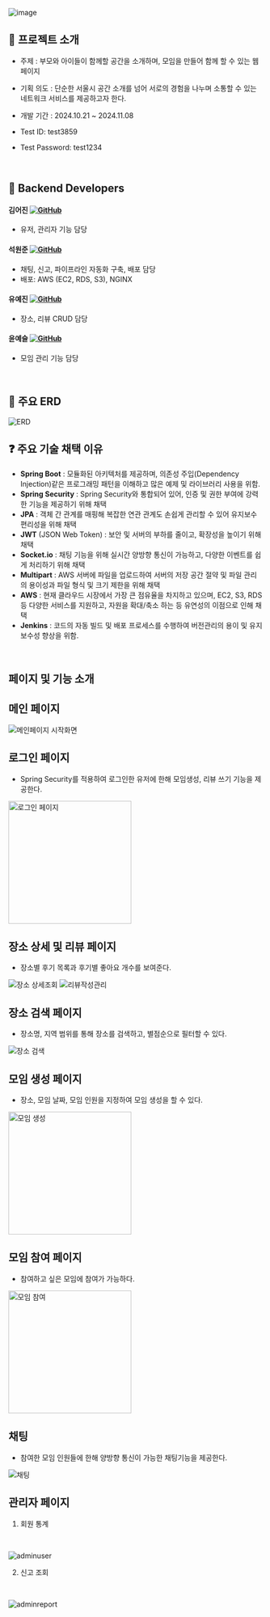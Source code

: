 ![image](https://github.com/user-attachments/assets/268aa27c-f1da-4a2c-8eca-ebb656a43084)

## 📢 프로젝트 소개

* 주제 : 부모와 아이들이 함께할 공간을 소개하며, 모임을 만들어 함께 할 수 있는 웹 페이지
* 기획 의도 : 단순한 서울시 공간 소개를 넘어 서로의 경험을 나누며 소통할 수 있는 네트워크 서비스를 제공하고자 한다.

* 개발 기간 : 2024.10.21 ~ 2024.11.08
* Test ID: test3859
* Test Password: test1234

<br>

## :raising_hand: Backend Developers
#### 김어진 [![GitHub](https://img.shields.io/badge/GitHub-181717?style=flat&logo=github&logoColor=white)](https://github.com/qldirr)
- 유저, 관리자 기능 담당

#### 석원준 [![GitHub](https://img.shields.io/badge/GitHub-181717?style=flat&logo=github&logoColor=white)](https://github.com/ymind14563)
- 채팅, 신고, 파이프라인 자동화 구축, 배포 담당
- 배포: AWS (EC2, RDS, S3), NGINX

#### 유예진 [![GitHub](https://img.shields.io/badge/GitHub-181717?style=flat&logo=github&logoColor=white)](https://github.com/yjyoo6831)
- 장소, 리뷰 CRUD 담당
  
#### 윤예슬 [![GitHub](https://img.shields.io/badge/GitHub-181717?style=flat&logo=github&logoColor=white)](https://github.com/errorose)
- 모임 관리 기능 담당

<br>

## 🧰 주요 ERD
![ERD](https://github.com/user-attachments/assets/7d41d709-e5e6-4418-a3e8-92770d9b1a98)



## ❓ 주요 기술 채택 이유
- **Spring Boot** : 모듈화된 아키텍처를 제공하며, 의존성 주입(Dependency Injection)같은 프로그래밍 패턴을 이해하고 많은 예제 및 라이브러리 사용을 위함.
- **Spring Security** : Spring Security와 통합되어 있어, 인증 및 권한 부여에 강력한 기능을 제공하기 위해 채택
- **JPA** : 객체 간 관계를 매핑해 복잡한 연관 관계도 손쉽게 관리할 수 있어 유지보수 편리성을 위해 채택
- **JWT** (JSON Web Token) : 보안 및 서버의 부하를 줄이고, 확장성을 높이기 위해 채택
- **Socket.io** : 채팅 기능을 위해 실시간 양방향 통신이 가능하고, 다양한 이벤트를 쉽게 처리하기 위해 채택
- **Multipart** : AWS 서버에 파일을 업로드하여 서버의 저장 공간 절약 및 파일 관리의 용이성과 파일 형식 및 크기 제한을 위해 채택
- **AWS** : 현재 클라우드 시장에서 가장 큰 점유율을 차지하고 있으며, EC2, S3, RDS 등 다양한 서비스를 지원하고, 자원을 확대/축소 하는 등 유연성의 이점으로 인해 채택
- **Jenkins** : 코드의 자동 빌드 및 배포 프로세스를 수행하여 버전관리의 용이 및 유지보수성 향상을 위함.

<br>


## 페이지 및 기능 소개 

## 메인 페이지 
<img src="https://github.com/user-attachments/assets/3332690a-2a31-413f-9a6c-6606b412eb72" width="auto" height="auto" alt="메인페이지 시작화면">

## 로그인 페이지
- Spring Security를 적용하여 로그인한 유저에 한해 모임생성, 리뷰 쓰기 기능을 제공한다. 
<img src="https://github.com/user-attachments/assets/646bd240-8742-4e46-a917-997d7ce949f4" width="243" height="auto" alt="로그인 페이지">

## 장소 상세 및 리뷰 페이지 
- 장소별 후기 목록과 후기별 좋아요 개수를 보여준다.
<img src="https://github.com/user-attachments/assets/d623c84b-39bc-4f5a-98ae-7cdff044d1db"  width="auto" height="auto" alt="장소 상세조회">
<img src="https://github.com/user-attachments/assets/57b711b9-45a0-4f35-a0f2-0717c9162b61"  width="auto" height="auto" alt="리뷰작성관리">

## 장소 검색 페이지 
- 장소명, 지역 범위를 통해 장소를 검색하고, 별점순으로 필터할 수 있다.
<img src="https://github.com/user-attachments/assets/695a0e93-0dca-4084-8dba-0c37771e13e8"  width="auto" height="auto" alt="장소 검색">

## 모임 생성 페이지 
- 장소, 모임 날짜, 모임 인원을 지정하여 모임 생성을 할 수 있다.
<img src="https://github.com/user-attachments/assets/94873c45-a95a-440f-abba-fca146317e69"  width="243" height="auto" alt=" 모임 생성">

## 모임 참여 페이지 
- 참여하고 싶은 모임에 참여가 가능하다. 
<img src="https://github.com/user-attachments/assets/4d29f7df-13ef-4c6b-85d1-e539535e29f5"  width="243" height="auto" alt=" 모임 참여">

## 채팅 
- 참여한 모임 인원들에 한해 양방향 통신이 가능한 채팅기능을 제공한다. 
<img src="https://github.com/user-attachments/assets/addd56ea-f22b-4273-8250-7246e3eb811f"  width="auto" height="auto" alt="채팅"> 

## 관리자 페이지 
1. 회원 통계
<br>

![adminuser](https://github.com/user-attachments/assets/c435a81e-e2ff-4ac1-9e1d-f018fd98fdd5)


2. 신고 조회
<br>

![adminreport](https://github.com/user-attachments/assets/a4def0d7-5ea3-4a62-b011-de689511273c)
